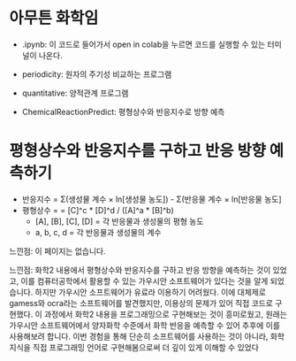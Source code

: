 # 아무튼 화학임

 * .ipynb: 이 코드로 들어가서 open in colab을 누르면 코드를 실행할 수 있는 터미널이 나온다.



 * periodicity: 원자의 주기성 비교하는 프로그램
 * quantitative: 양적관계 프로그램
 * ChemicalReactionPredict: 평형상수와 반응지수로 방향 예측



# 평형상수와 반응지수를 구하고 반응 방향 예측하기
 * 반응지수 = Σ(생성물 계수 × ln[생성물 농도]) - Σ(반응물 계수 × ln[반응물 농도]
 * 평형상수 = = [C]^c * [D]^d / ([A]^a * [B]^b)
   * [A], [B], [C], [D] = 각 반응물과 생성물의 평형 농도
   * a, b, c, d = 각 반응물과 생성물의 계수
  
느낀점: 이 페이지는 없습니다.


느낀점: 화학2 내용에서 평형상수와 반응지수를 구하고 반응 방향을 예측하는 것이 있었고, 이를 컴퓨터공학에서 활용할 수 있는 가우시안 소프트웨어가 있다는 것을 알게 되었습니다. 하지만 가우시안 소프트웨어가 유료라 이용하기 어려웠다. 이에 대체제로 gamess와 ocra라는 소프트웨어를 발견했지만, 이용상의 문제가 있어 직접 코드로 구현했다. 이 과정에서 화학2 내용을 프로그래밍으로 구현해보는 것이 흥미로웠고, 원래는 가우시안 소프트웨어에서 양자화학 수준에서 화학 반응을 예측할 수 있어 추후에 이를 사용해보려 합니다. 이번 경험을 통해 단순히 소프트웨어를 사용하는 것이 아니라, 화학 지식을 직접 프로그래밍 언어로 구현해봄으로써 더 깊이 있게 이해할 수 있었다
